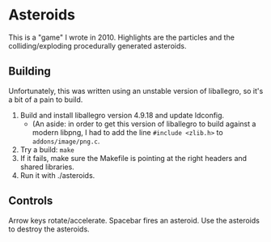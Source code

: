 # Asteroids

This is a "game" I wrote in 2010. Highlights are the particles and the colliding/exploding procedurally generated asteroids.

## Building

Unfortunately, this was written using an unstable version of liballegro, so it's a bit of a pain to build.

1. Build and install liballegro version 4.9.18 and update ldconfig.
    * (An aside: in order to get this version of liballegro to build against a modern libpng, I had to add the line `#include <zlib.h>` to `addons/image/png.c`.
2. Try a build: `make`
3. If it fails, make sure the Makefile is pointing at the right headers and shared libraries.
4. Run it with ./asteroids.

## Controls
Arrow keys rotate/accelerate. Spacebar fires an asteroid. Use the asteroids to destroy the asteroids.
